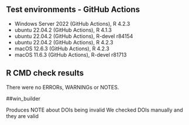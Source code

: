 ## Test environments - GitHub Actions
* Windows Server 2022 (GitHub Actions), R 4.2.3
* ubuntu 22.04.2 (GitHub Actions), R 4.1.3
* ubuntu 22.04.2 (GitHub Actions), R-devel r84154
* ubuntu 22.04.2 (GitHub Actions), R 4.2.3
* macOS 12.6.3 (GitHub Actions), R 4.2.3
* macOS 11.6.3 (GitHub Actions), R-devel r81713

## R CMD check results
There were no ERRORs, WARNINGs or NOTES.

##win_builder 

Produces NOTE about DOIs being invalid
We checked DOIs manually and they are valid
